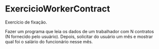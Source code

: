 # ExercicioWorkerContract
Exercício de fixação.

Fazer um programa que leia os dados de um trabalhador com N contratos (N fornecido pelo usuário). 
Depois, solicitar do usuário um mês e mostrar qual foi o salário do funcionário nesse mês.


